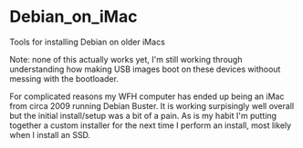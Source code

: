 # Debian_on_iMac
Tools for installing Debian on older iMacs

Note: none of this actually works yet, I'm still working through understanding how making USB images boot on these devices withoout messing with the bootloader.

For complicated reasons my WFH computer has ended up being an iMac from circa 2009 running Debian Buster. It is working surpisingly well overall but the initial install/setup was a bit of a pain. As is my habit I'm putting together a custom installer for the next time I perform an install, most likely when I install an SSD.

